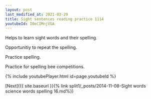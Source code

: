 ```yaml
---
layout: post
last_modified_at: 2021-03-29
title: Sight sentences reading practice 1114
youtubeId: I0eCIMnjVGA
---
```

 
 
Helps to learn sight words and their spelling.

Opportunitiy to repeat the spelling. 

Practice spelling. 
 
Practice for spelling bee competitions. 
 
{% include youtubePlayer.html id=page.youtubeId %}
 
 

[Next]({{ site.baseurl }}{% link  split1/_posts/2014-11-08-Sight words science words spelling 16.md%})
 
